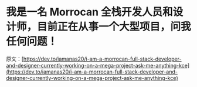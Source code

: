 # 我是一名 Morrocan 全栈开发人员和设计师，目前正在从事一个大型项目，问我任何问题！

原文：[https://dev.to/iamanas20/i-am-a-morrocan-full-stack-developer-and-designer-currently-working-on-a-mega-project-ask-me-anything-kce](https://dev.to/iamanas20/i-am-a-morrocan-full-stack-developer-and-designer-currently-working-on-a-mega-project-ask-me-anything-kce)